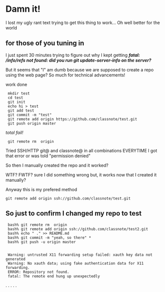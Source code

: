 #  Damn it!

I lost my ugly rant text trying to get this thing to work... Oh well better for the world

## for those of you tuning in
I just spent 30 minutes trying to figure out why I kept getting
***fatal: <ANY URL>/info/refs not found: did you run git update-server-info on the server?***

But it seems that "I" am dumb because we are supposed to create a repo using the web page?   So much for technical advancements!


work done
     
     mkdir test
     cd test
     git init
     echo hi > test
     git add test 
     git commit -m "test" 
     git remote add origin https://github.com/classnote/test.git
     git push origin master
     
*total fail!*
     
     git remote rm  origin 
Tried SSH/HTTP git@ and classnote@ in all combinations EVERYTIME I got that error or was told "permission denied"
     
So then I manually created the repo and it worked?  

WTF? FWTF? sure I did something wrong but, it works now that I created it manually?
     
   
     

Anyway this is my prefered method 
	
	git remote add origin ssh://github.com/classnote/test.git


## So just to confirm I changed my repo to test

     bash% git remote rm  origin 
     bash% git remote add origin ssh://github.com/classnote/test2.git
     bash% echo " ." >> README.md
     bash% git commit -m "yeah, so there" *
     bash% git push -u origin master

     
     Warning: untrusted X11 forwarding setup failed: xauth key data not generated
     Warning: No xauth data; using fake authentication data for X11 forwarding.
     ERROR: Repository not found.
     fatal: The remote end hung up unexpectedly
 .
 .
 .
 .
 .
